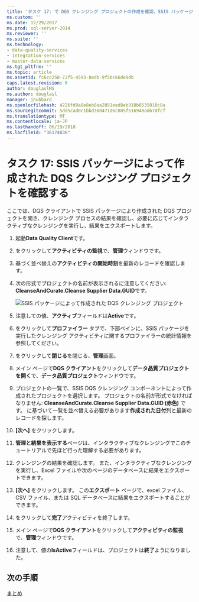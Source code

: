 ```yaml
---
title: 'タスク 17: で DQS クレンジング プロジェクトの作成を確認、SSIS パッケージによって |Microsoft ドキュメント'
ms.custom: ''
ms.date: 12/29/2017
ms.prod: sql-server-2014
ms.reviewer: ''
ms.suite: ''
ms.technology:
- data-quality-services
- integration-services
- master-data-services
ms.tgt_pltfrm: ''
ms.topic: article
ms.assetid: fc6cc258-72f5-4593-8edb-9f5bc66de9db
caps.latest.revision: 6
author: douglaslMS
ms.author: douglasl
manager: jhubbard
ms.openlocfilehash: 4226fd9a8e8eb8aa2851eed8eb318b8535010c8a
ms.sourcegitcommit: 5dd5cad0c1bbd308471d6c885f516948ad67dfcf
ms.translationtype: MT
ms.contentlocale: ja-JP
ms.lasthandoff: 06/19/2018
ms.locfileid: "36174836"
---
```

# <a name="task-17-reviewing-dqs-cleansing-project-created-by-the-ssis-package"></a>タスク 17: SSIS パッケージによって作成された DQS クレンジング プロジェクトを確認する
  ここでは、DQS クライアントで SSIS パッケージにより作成された DQS プロジェクトを開き、クレンジング プロセスの結果を確認し、必要に応じてインタラクティブなクレンジングを実行し、結果をエクスポートします。  
  
1.  起動**Data Quality Client**です。  
  
2.  をクリックして**アクティビティの監視**で、**管理**ウィンドウです。  
  
3.  基づく並べ替えの**アクティビティの開始時刻**を最新のレコードを確認します。  
  
4.  次の形式でプロジェクトの名前が表示されるに注意してください: **CleanseAndCurate.Cleanse Supplier Data.GUID**です。  
  
     ![SSIS パッケージによって作成された DQS クレンジング プロジェクト](../../2014/tutorials/media/et-reviewingdqscpcreatedbythessispackage.jpg "SSIS パッケージによって作成された DQS クレンジング プロジェクト")  
  
5.  注意しての値、**アクティブ**フィールドは**Active**です。  
  
6.  をクリックして**プロファイラー**  タブで、下部ペインに、SSIS パッケージを実行したクレンジング アクティビティに関するプロファイラーの統計情報を参照してください。  
  
7.  をクリックして**閉じる**を閉じる、**管理**画面。  
  
8.  メイン ページで**DQS クライアント**をクリックして**データ品質プロジェクトを開く**で、**データ品質プロジェクト**ウィンドウです。  
  
9. プロジェクトの一覧で、SSIS DQS クレンジング コンポーネントによって作成されたプロジェクトを選択します。 プロジェクトの名前が形式でなければなりません: **CleanseAndCurate.Cleanse Supplier Data.GUID (赤色)** です。 に基づいて一覧を並べ替える必要があります**作成された日付**列と最新のレコードを探します。  
  
10. **[次へ]** をクリックします。  
  
11. **管理と結果を表示する**ページは、インタラクティブなクレンジングでこのチュートリアルで先ほど行った理解する必要があります。  
  
12. クレンジングの結果を確認します。 また、インタラクティブなクレンジングを実行し、Excel ファイルや次のページのデータベースに結果をエクスポートできます。  
  
13. **[次へ]** をクリックします。 この**エクスポート** ページで、excel ファイル、CSV ファイル、または SQL データベースに結果をエクスポートすることができます。  
  
14. をクリックして**完了**アクティビティを終了します。  
  
15. メイン ページで**DQS クライアント**をクリックして**アクティビティの監視**で、**管理**ウィンドウです。  
  
16. 注意して、値の**IsActive**フィールドは、プロジェクトは**終了**ようになりました。  
  
## <a name="next-step"></a>次の手順  
 [まとめ](../../2014/tutorials/conclusion.md)  
  
  